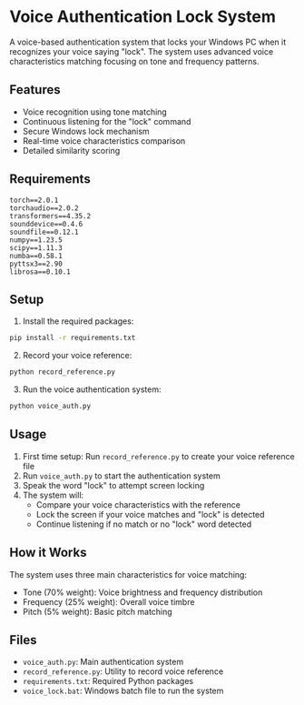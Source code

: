 # Voice Authentication Lock System

A voice-based authentication system that locks your Windows PC when it recognizes your voice saying "lock". The system uses advanced voice characteristics matching focusing on tone and frequency patterns.

## Features

- Voice recognition using tone matching
- Continuous listening for the "lock" command
- Secure Windows lock mechanism
- Real-time voice characteristics comparison
- Detailed similarity scoring

## Requirements

```
torch==2.0.1
torchaudio==2.0.2
transformers==4.35.2
sounddevice==0.4.6
soundfile==0.12.1
numpy==1.23.5
scipy==1.11.3
numba==0.58.1
pyttsx3==2.90
librosa==0.10.1
```

## Setup

1. Install the required packages:
```bash
pip install -r requirements.txt
```

2. Record your voice reference:
```bash
python record_reference.py
```

3. Run the voice authentication system:
```bash
python voice_auth.py
```

## Usage

1. First time setup: Run `record_reference.py` to create your voice reference file
2. Run `voice_auth.py` to start the authentication system
3. Speak the word "lock" to attempt screen locking
4. The system will:
   - Compare your voice characteristics with the reference
   - Lock the screen if your voice matches and "lock" is detected
   - Continue listening if no match or no "lock" word detected

## How it Works

The system uses three main characteristics for voice matching:
- Tone (70% weight): Voice brightness and frequency distribution
- Frequency (25% weight): Overall voice timbre
- Pitch (5% weight): Basic pitch matching

## Files

- `voice_auth.py`: Main authentication system
- `record_reference.py`: Utility to record voice reference
- `requirements.txt`: Required Python packages
- `voice_lock.bat`: Windows batch file to run the system 
